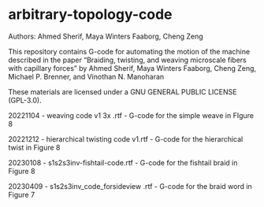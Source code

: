 # arbitrary-topology-code

Authors: Ahmed Sherif, Maya Winters Faaborg, Cheng Zeng

This repository contains G-code for automating the motion of the machine described in the paper “Braiding, twisting, and weaving microscale fibers with capillary forces” by Ahmed Sherif, Maya Winters Faaborg, Cheng Zeng, Michael P. Brenner, and Vinothan N. Manoharan

These materials are licensed under a GNU GENERAL PUBLIC LICENSE (GPL-3.0).

20221104 - weaving code v1 3x .rtf - G-code for the simple weave in FIgure 8

20221212 - hierarchical twisting code v1.rtf - G-code for the hierarchical twist in Figure 8

20230108 - s1s2s3inv-fishtail-code.rtf - G-code for the fishtail braid in Figure 8

20230409 - s1s2s3inv_code_forsideview .rtf - G-code for the braid word in Figure 7
